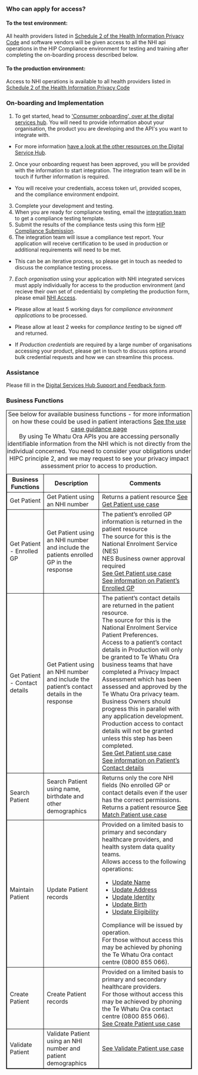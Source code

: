 ### Who can apply for access?

#### To the test environment:
All health providers listed in [Schedule 2 of the Health Information Privacy Code](https://privacy.org.nz/privacy-act-2020/codes-of-practice/hipc2020/) and software vendors will be given access to all the NHI api operations in the HIP Compliance environment for testing and training after completing the on-boarding process described below.


#### To the production environment:
Access to NHI operations is available to all health providers listed in [Schedule 2 of the Health Information Privacy Code](https://privacy.org.nz/privacy-act-2020/codes-of-practice/hipc2020/)


### On-boarding and Implementation

1. To get started, head to ['Consumer onboarding', over at the digital services hub](https://www.tewhatuora.govt.nz/health-services-and-programmes/digital-health/digital-services-hub/consumer-onboarding/). You will need to provide information about your organisation, the product you are developing and the API's you want to integrate with.
  * For more information [have a look at the other resources on the Digital Service Hub](https://www.tewhatuora.govt.nz/health-services-and-programmes/digital-health/digital-services-hub/).
2. Once your onboarding request has been approved, you will be provided with the information to start integration. The integration team will be in touch if further information is required.
  * You will receive your credentials, access token url, provided scopes, and the compliance environment endpoint.
3. Complete your development and testing.
4. When you are ready for compliance testing, email the [integration team](mailto:integration@tewhatuora.govt.nz) to get a compliance testing template.
5. Submit the results of the compliance tests using this form [HIP Compliance Submission](https://mohapis.atlassian.net/servicedesk/customer/portal/3/group/11/create/129).
6. The integration team will issue a compliance test report. Your application will receive certification to be used in production or additional requirements will need to be met.
  * This can be an iterative process, so please get in touch as needed to discuss the compliance testing process.
7. _Each organisation_ using your application with NHI integrated services must apply individually for access to the production environment (and recieve their own set of credentials) by completing the production form, please email [NHI Access](mailto:nhi_access@health.govt.nz).

* Please allow at least 5 working days for _compliance environment applications_ to be processed.

* Please allow at least 2 weeks for _compliance testing_ to be signed off and returned.

* If _Production credentials_ are required by a large number of organisations accessing your product, please get in touch to discuss options around bulk credential requests and how we can streamline this process.


### Assistance

Please fill in the [Digital Services Hub Support and Feedback form](https://mohapis.atlassian.net/servicedesk/customer/portal/3/group/35/create/112).


<h3>Business Functions</h3>
<table>
<style>
table, th, td {
  border: 1px solid black;
  border-collapse: collapse;
}
</style>
<caption>See below for available business functions - for more information on how these could be used in patient interactions <a href="guidance.html">See the use case guidance page</a> <br /> By using Te Whatu Ora APIs you are accessing personally identifiable information from the NHI which is not directly from the individual concerned. You need to consider your obligations under HIPC principle 2, and we may request to see your privacy impact assessment prior to access to production. </caption>
<tr><th>Business Functions</th>
<th>Description</th>
<th>Comments</th></tr>

<tr><td>Get Patient</td>
<td>Get Patient using an NHI number </td>
<td>Returns a patient resource <a href="getPatient.html">See Get Patient use case</a></td></tr>

<tr><td>Get Patient - Enrolled GP</td>
<td>Get Patient using an NHI number and include the patients enrolled GP in the response</td>
<td>The patient’s enrolled GP information is returned in the patient resource <br />
The source for this is the National Enrolment Service (NES) <br />
NES Business owner approval required <br />
 <a href="getPatient.html">See Get Patient use case</a> <br />
 <a href="StructureDefinition-NhiPatient.html#patients-enrolled-general-practice">See information on Patient’s Enrolled GP</a> </td></tr>

<tr><td>Get Patient - Contact details</td>
<td>Get Patient using an NHI number and include the patient’s contact details in the response</td>
<td>The patient’s contact details are returned in the patient resource. <br />
The source for this is the National Enrolment Service Patient Preferences. <br />
Access to a patient’s contact details in Production will only be granted to Te Whatu Ora business teams that have completed a Privacy Impact Assessment which has been assessed and approved by the Te Whatu Ora privacy team.
Business Owners should progress this in parallel with any application development. Production access to contact details will not be granted unless this step has been completed.<br />
 <a href="getPatient.html">See Get Patient use case</a> <br />
 <a href="StructureDefinition-NhiPatient.html#patients-contact-details">See information on Patient’s Contact details</a> </td></tr>

<tr><td>Search Patient</td>
<td>Search Patient using name, birthdate and other demographics</td>
<td>Returns only the core NHI fields (No enrolled GP or contact details even if the user has the correct permissions. <br /> Returns a patient resource <a href="matchPatient.html">See Match Patient use case</a></td></tr>

<tr><td>Maintain Patient</td>
<td>Update Patient records</td>
<td>Provided on a limited basis to primary and secondary healthcare providers, and health system data quality teams. <br /> Allows access to the following operations:
<ul>
 <li> <a href="updateName.html">Update Name</a> </li>
 <li> <a href="updateAddress.html">Update Address</a> </li>
 <li> <a href="updateIdentity.html">Update Identity</a> </li>
 <li> <a href="updateBirth.html">Update Birth</a> </li>
 <li> <a href="updateEligibility.html">Update Eligibility</a> </li>
</ul>
Compliance will be issued by operation. <br />
For those without access this may be achieved by phoning the Te Whatu Ora contact centre (0800 855 066).</td></tr>

<tr><td>Create Patient</td>
<td> Create Patient records </td>
<td>Provided on a limited basis to primary and secondary healthcare providers. <br />
For those without access this may be achieved by phoning the Te Whatu Ora contact centre (0800 855 066). <br />
<a href="createPatient.html">See Create Patient use case</a></td></tr>

<tr><td>Validate  Patient</td>
<td> Validate Patient using an NHI number and patient demographics </td>
<td><a href="validatePatient.html">See Validate Patient use case</a></td></tr>
</table>

